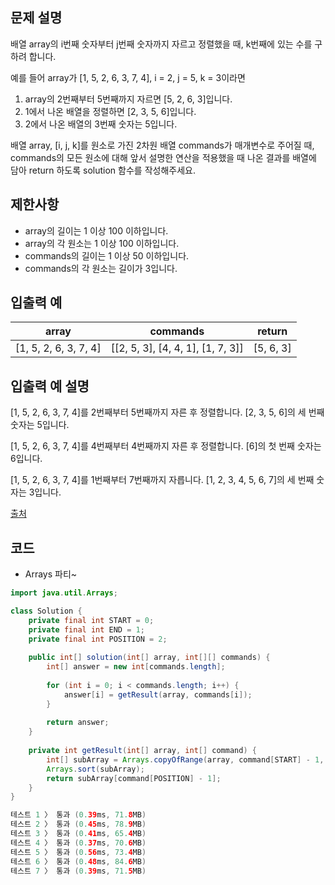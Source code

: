 ## **문제 설명**

배열 array의 i번째 숫자부터 j번째 숫자까지 자르고 정렬했을 때, k번째에 있는 수를 구하려 합니다.

예를 들어 array가 [1, 5, 2, 6, 3, 7, 4], i = 2, j = 5, k = 3이라면

1. array의 2번째부터 5번째까지 자르면 [5, 2, 6, 3]입니다.
2. 1에서 나온 배열을 정렬하면 [2, 3, 5, 6]입니다.
3. 2에서 나온 배열의 3번째 숫자는 5입니다.

배열 array, [i, j, k]를 원소로 가진 2차원 배열 commands가 매개변수로 주어질 때, commands의 모든 원소에 대해 앞서 설명한 연산을 적용했을 때 나온 결과를 배열에 담아 return 하도록 solution 함수를 작성해주세요.

## 제한사항

- array의 길이는 1 이상 100 이하입니다.
- array의 각 원소는 1 이상 100 이하입니다.
- commands의 길이는 1 이상 50 이하입니다.
- commands의 각 원소는 길이가 3입니다.

## 입출력 예

| array | commands | return |
| --- | --- | --- |
| [1, 5, 2, 6, 3, 7, 4] | [[2, 5, 3], [4, 4, 1], [1, 7, 3]] | [5, 6, 3] |

## 입출력 예 설명

[1, 5, 2, 6, 3, 7, 4]를 2번째부터 5번째까지 자른 후 정렬합니다. [2, 3, 5, 6]의 세 번째 숫자는 5입니다.

[1, 5, 2, 6, 3, 7, 4]를 4번째부터 4번째까지 자른 후 정렬합니다. [6]의 첫 번째 숫자는 6입니다.

[1, 5, 2, 6, 3, 7, 4]를 1번째부터 7번째까지 자릅니다. [1, 2, 3, 4, 5, 6, 7]의 세 번째 숫자는 3입니다.

[출처](https://neerc.ifmo.ru/subregions/northern.html)

## 코드

- Arrays 파티~

```java
import java.util.Arrays;

class Solution {
    private final int START = 0;
    private final int END = 1;
    private final int POSITION = 2;
    
    public int[] solution(int[] array, int[][] commands) {
        int[] answer = new int[commands.length];
        
        for (int i = 0; i < commands.length; i++) {
            answer[i] = getResult(array, commands[i]);
        }
        
        return answer;
    }
    
    private int getResult(int[] array, int[] command) {
        int[] subArray = Arrays.copyOfRange(array, command[START] - 1, command[END]);
        Arrays.sort(subArray);
        return subArray[command[POSITION] - 1];
    }
}

테스트 1 〉	통과 (0.39ms, 71.8MB)
테스트 2 〉	통과 (0.45ms, 78.9MB)
테스트 3 〉	통과 (0.41ms, 65.4MB)
테스트 4 〉	통과 (0.37ms, 70.6MB)
테스트 5 〉	통과 (0.56ms, 73.4MB)
테스트 6 〉	통과 (0.48ms, 84.6MB)
테스트 7 〉	통과 (0.39ms, 71.5MB)
```